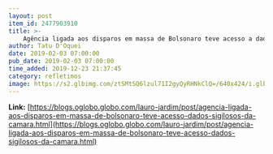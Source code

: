 ```yaml
---
layout: post
item_id: 2477903910
title: >-
    Agência ligada aos disparos em massa de Bolsonaro teve acesso a dados sigilosos da Câmara : Lauro Jardim
author: Tatu D'Oquei
date: 2019-02-03 07:00:00
pub_date: 2019-02-03 07:00:00
time_added: 2019-12-23 21:37:45
category: refletimos
image: https://s2.glbimg.com/ztSMtSQ6lzul71I2gyQyRHNkClQ=/640x424/i.glbimg.com/og/ig/infoglobo1/f/original/2019/02/01/19298600_mb_rio_de_janeiro_rj_15-12-2011_decoracao_da_am4_-_agencia_digital_montada_dentro_da_f.jpg
---
```


**Link:** [https://blogs.oglobo.globo.com/lauro-jardim/post/agencia-ligada-aos-disparos-em-massa-de-bolsonaro-teve-acesso-dados-sigilosos-da-camara.html](https://blogs.oglobo.globo.com/lauro-jardim/post/agencia-ligada-aos-disparos-em-massa-de-bolsonaro-teve-acesso-dados-sigilosos-da-camara.html)

